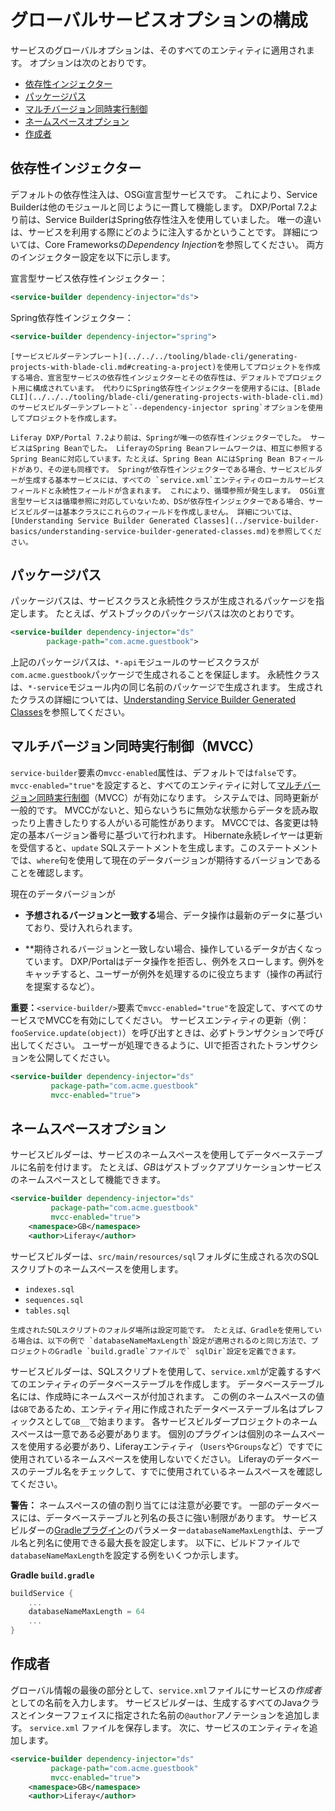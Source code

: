 # グローバルサービスオプションの構成

サービスのグローバルオプションは、そのすべてのエンティティに適用されます。 オプションは次のとおりです。

* [依存性インジェクター](#dependency-injector)
* [パッケージパス](#package-path)
* [マルチバージョン同時実行制御](#multiversion-concurrency-control-mvcc)
* [ネームスペースオプション](#namespace-options)
* [作成者](#author)

## 依存性インジェクター

デフォルトの依存性注入は、OSGi宣言型サービスです。 これにより、Service Builderは他のモジュールと同じように一貫して機能します。 DXP/Portal 7.2より前は、Service BuilderはSpring依存性注入を使用していました。 唯一の違いは、サービスを利用する際にどのように注入するかということです。 詳細については、Core Frameworks</a>の*Dependency Injection*を参照してください。 両方のインジェクター設定を以下に示します。

宣言型サービス依存性インジェクター：

```xml
<service-builder dependency-injector="ds">
```

Spring依存性インジェクター：

```xml
<service-builder dependency-injector="spring">
```

```{important}
[サービスビルダーテンプレート](../../../tooling/blade-cli/generating-projects-with-blade-cli.md#creating-a-project)を使用してプロジェクトを作成する場合、宣言型サービスの依存性インジェクターとその依存性は、デフォルトでプロジェクト用に構成されています。 代わりにSpring依存性インジェクターを使用するには、[Blade CLI](../../../tooling/blade-cli/generating-projects-with-blade-cli.md)のサービスビルダーテンプレートと`--dependency-injector spring`オプションを使用してプロジェクトを作成します。 
```

```{note}
Liferay DXP/Portal 7.2より前は、Springが唯一の依存性インジェクターでした。 サービスはSpring Beanでした。 LiferayのSpring Beanフレームワークは、相互に参照するSpring Beanに対応しています。たとえば、Spring Bean AにはSpring Bean Bフィールドがあり、その逆も同様です。 Springが依存性インジェクターである場合、サービスビルダーが生成する基本サービスには、すべての `service.xml`エンティティのローカルサービスフィールドと永続性フィールドが含まれます。 これにより、循環参照が発生します。 OSGi宣言型サービスは循環参照に対応していないため、DSが依存性インジェクターである場合、サービスビルダーは基本クラスにこれらのフィールドを作成しません。 詳細については、[Understanding Service Builder Generated Classes](../service-builder-basics/understanding-service-builder-generated-classes.md)を参照してください。
```

## パッケージパス

パッケージパスは、サービスクラスと永続性クラスが生成されるパッケージを指定します。 たとえば、ゲストブックのパッケージパスは次のとおりです。

```xml
<service-builder dependency-injector="ds"
        package-path="com.acme.guestbook">
```

上記のパッケージパスは、`*-api`モジュールのサービスクラスが`com.acme.guestbook`パッケージで生成されることを保証します。 永続性クラスは、`*-service`モジュール内の同じ名前のパッケージで生成されます。 生成されたクラスの詳細については、[Understanding Service Builder Generated Classes](../service-builder-basics/understanding-service-builder-generated-classes.md)を参照してください。

## マルチバージョン同時実行制御（MVCC）

`service-builder`要素の`mvcc-enabled`属性は、デフォルトでは`false`です。 `mvcc-enabled="true"`を設定すると、すべてのエンティティに対して[マルチバージョン同時実行制御](https://en.wikipedia.org/wiki/Multiversion_concurrency_control)（MVCC）が有効になります。 システムでは、同時更新が一般的です。 MVCCがないと、知らないうちに無効な状態からデータを読み取ったり上書きしたりする人がいる可能性があります。 MVCCでは、各変更は特定の基本バージョン番号に基づいて行われます。 Hibernate永続レイヤーは更新を受信すると、`update` SQLステートメントを生成します。このステートメントでは、`where`句を使用して現在のデータバージョンが期待するバージョンであることを確認します。

現在のデータバージョンが

* **予想されるバージョンと一致する**場合、データ操作は最新のデータに基づいており、受け入れられます。

* **期待されるバージョンと一致しない場合、操作しているデータが古くなっています。  DXP/Portalはデータ操作を拒否し、例外をスローします。例外をキャッチすると、ユーザーが例外を処理するのに役立ちます（操作の再試行を提案するなど）。</p></li> </ul>

**重要：**`<service-builder/>`要素で`mvcc-enabled="true"`を設定して、すべてのサービスでMVCCを有効にしてください。 サービスエンティティの更新（例：`fooService.update(object)`）を呼び出すときは、必ずトランザクションで呼び出してください。 ユーザーが処理できるように、UIで拒否されたトランザクションを公開してください。

```xml
<service-builder dependency-injector="ds"
         package-path="com.acme.guestbook"
         mvcc-enabled="true">
```

## ネームスペースオプション

サービスビルダーは、サービスのネームスペースを使用してデータベーステーブルに名前を付けます。 たとえば、*GB*はゲストブックアプリケーションサービスのネームスペースとして機能できます。

```xml
<service-builder dependency-injector="ds"
         package-path="com.acme.guestbook"
         mvcc-enabled="true">
    <namespace>GB</namespace>
    <author>Liferay</author>
```

サービスビルダーは、`src/main/resources/sql`フォルダに生成される次のSQLスクリプトのネームスペースを使用します。

* `indexes.sql`
* `sequences.sql`
* `tables.sql`

```{note}
生成されたSQLスクリプトのフォルダ場所は設定可能です。 たとえば、Gradleを使用している場合は、以下の例で `databaseNameMaxLength`設定が適用されるのと同じ方法で、プロジェクトのGradle `build.gradle`ファイルで` sqlDir`設定を定義できます。 
```

サービスビルダーは、SQLスクリプトを使用して、`service.xml`が定義するすべてのエンティティのデータベーステーブルを作成します。 データベーステーブル名には、作成時にネームスペースが付加されます。 この例のネームスペースの値は`GB`であるため、エンティティ用に作成されたデータベーステーブル名はプレフィックスとして`GB__`で始まります。 各サービスビルダープロジェクトのネームスペースは一意である必要があります。 個別のプラグインは個別のネームスペースを使用する必要があり、Liferayエンティティ（`Users`や`Groups`など）ですでに使用されているネームスペースを使用しないでください。 Liferayのデータベースのテーブル名をチェックして、すでに使用されているネームスペースを確認してください。

**警告：** ネームスペースの値の割り当てには注意が必要です。 一部のデータベースには、データベーステーブルと列名の長さに強い制限があります。 サービスビルダーの[Gradleプラグイン](https://github.com/liferay/liferay-portal/tree/[$LIFERAY_LEARN_PORTAL_GIT_TAG$]/modules/sdk/gradle-plugins-service-builder)のパラメーター`databaseNameMaxLength`は、テーブル名と列名に使用できる最大長を設定します。 以下に、ビルドファイルで`databaseNameMaxLength`を設定する例をいくつか示します。

**Gradle `build.gradle`**

```groovy
buildService {
    ...
    databaseNameMaxLength = 64
    ...
}
```

## 作成者

グローバル情報の最後の部分として、`service.xml`ファイルにサービスの*作成者*としての名前を入力します。 サービスビルダーは、生成するすべてのJavaクラスとインターフフェイスに指定された名前の`@author`アノテーションを追加します。  `service.xml` ファイルを保存します。 次に、サービスのエンティティを追加します。

```xml
<service-builder dependency-injector="ds"
         package-path="com.acme.guestbook"
         mvcc-enabled="true">
    <namespace>GB</namespace>
    <author>Liferay</author>
```
